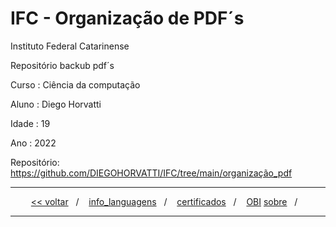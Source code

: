 # IFC - Organização de PDF´s
Instituto Federal Catarinense

Repositório backub pdf´s

Curso    : Ciência da computação

Aluno    : Diego Horvatti

Idade    : 19

Ano      : 2022

Repositório: https://github.com/DIEGOHORVATTI/IFC/tree/main/organização_pdf


<hr />
<div align="center">
  <span>
    <a href="https://github.com/DIEGOHORVATTI/IFC"><<&nbsp;voltar</a>
  </span>
  <span>&nbsp;&nbsp;/&nbsp;&nbsp;&nbsp;</span>
  <span>
    <a href="../info_languagens">info_languagens</a>
    </span>
  <span>&nbsp;&nbsp;/&nbsp;&nbsp;&nbsp;</span>
  <span>
    <a href="../certificados">certificados</a>
    </span>
  <span>&nbsp;&nbsp;/&nbsp;&nbsp;&nbsp;</span>
  <span>
   <a href="../OBI">OBI</a>
  </span>
   <a href="https://github.com/DIEGOHORVATTI">sobre</a>
  </span>
  <span>&nbsp;&nbsp;/&nbsp;&nbsp;&nbsp;</span>
</div>
<hr />